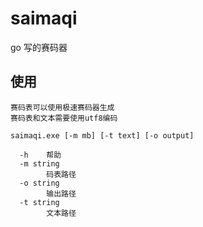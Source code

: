 # saimaqi

go 写的赛码器

## 使用

```shell
赛码表可以使用极速赛码器生成  
赛码表和文本需要使用utf8编码

saimaqi.exe [-m mb] [-t text] [-o output]

  -h    帮助
  -m string
        码表路径
  -o string
        输出路径
  -t string
        文本路径
``` 


